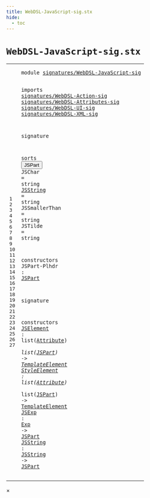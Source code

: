```yaml
---
title: WebDSL-JavaScript-sig.stx
hide:
  - toc
---
```


# `WebDSL-JavaScript-sig.stx`



[pdmosses/webdsl-statix/webdslstatix/src-gen/statix/signatures/WebDSL-JavaScript-sig.stx]: https://github.com/pdmosses/webdsl-statix/blob/master/webdslstatix/src-gen/statix/signatures/WebDSL-JavaScript-sig.stx "The source file on GitHub"

<div class="stx"><table class="highlighttable"><tbody><tr><td class="linenos"><div class="linenodiv"><pre><span></span>1
2
3
4
5
6
7
8
9
10
11
12
13
14
15
16
17
18
19
20
21
22
23
24
25
26
27
</pre></div></td>
<td class="code"><pre><code><span class="keyword">module</span> <a href="../webdsl-statix-sig.stx/#signatures/WebDSL-JavaScript-sig_16_3" id="signatures/WebDSL-JavaScript-sig_1_8" title="a definition with a single reference"><span class="token sort_Id">signatures/WebDSL-JavaScript-sig</span></a>

<span class="keyword">imports</span>
  <a href="../WebDSL-Action-sig.stx/#signatures/WebDSL-Action-sig_1_8" id="signatures/WebDSL-Action-sig_4_3" title="a reference to a single-file definition"><span class="token sort_Id">signatures/WebDSL-Action-sig</span></a>
  <a href="../WebDSL-Attributes-sig.stx/#signatures/WebDSL-Attributes-sig_1_8" id="signatures/WebDSL-Attributes-sig_5_3" title="a reference to a single-file definition"><span class="token sort_Id">signatures/WebDSL-Attributes-sig</span></a>
  <a href="../WebDSL-UI-sig.stx/#signatures/WebDSL-UI-sig_1_8" id="signatures/WebDSL-UI-sig_6_3" title="a reference to a single-file definition"><span class="token sort_Id">signatures/WebDSL-UI-sig</span></a>
  <a href="../WebDSL-XML-sig.stx/#signatures/WebDSL-XML-sig_1_8" id="signatures/WebDSL-XML-sig_7_3" title="a reference to a single-file definition"><span class="token sort_Id">signatures/WebDSL-XML-sig</span></a>

<span class="keyword">signature</span>

  <span class="keyword">sorts</span>
    <span class="cons_SortDecl"><button class="modal-open" id="JSPart_12_5" title="a definition with multiple references" data-urls="#JSPart line 19_20, 24_40, 25_43, 26_20, 27_28; ../../../../trans/static-semantics/webdsl-ui.stx/#JSPart line 174_28"><span class="token sort_Id">JSPart</span></button></span>
    <span class="cons_SortAlias"><span id="JSChar_13_5" title="a definition with no references"><span class="token sort_Id">JSChar</span></span> <span class="operator">=</span> <span class="cons_StringSort"><span class="keyword">string</span></span></span>
    <span class="cons_SortAlias"><a href="#JSString_27_16" id="JSString_14_5" title="a definition with a single reference"><span class="token sort_Id">JSString</span></a> <span class="operator">=</span> <span class="cons_StringSort"><span class="keyword">string</span></span></span>
    <span class="cons_SortAlias"><span id="JSSmallerThan_15_5" title="a definition with no references"><span class="token sort_Id">JSSmallerThan</span></span> <span class="operator">=</span> <span class="cons_StringSort"><span class="keyword">string</span></span></span>
    <span class="cons_SortAlias"><span id="JSTilde_16_5" title="a definition with no references"><span class="token sort_Id">JSTilde</span></span> <span class="operator">=</span> <span class="cons_StringSort"><span class="keyword">string</span></span></span>

  <span class="keyword">constructors</span>
    <span class="cons_OpDecl"><span id="JSPart-Plhdr_19_5" title="a definition with no references"><span class="token sort_Id">JSPart-Plhdr</span></span> <span class="operator">:</span> <span class="cons_SimpleSort"><a href="#JSPart_12_5" id="JSPart_19_20" title="a reference to a single-file definition"><span class="token sort_Id">JSPart</span></a></span></span>

<span class="keyword">signature</span>

  <span class="keyword">constructors</span>
    <span class="cons_OpDecl"><a href="../../../../trans/static-semantics/webdsl-ui.stx/#JSElement_165_30" id="JSElement_24_5" title="a definition with a single reference"><span class="token sort_Id">JSElement</span></a> <span class="operator">:</span> <span class="keyword">list</span><span class="operator">(</span><span class="cons_SimpleSort"><a href="../WebDSL-Attributes-sig.stx/#Attribute_16_5" id="Attribute_24_22" title="a reference to a single-file definition"><span class="token sort_Id">Attribute</span></a></span><span class="operator">)</span> <span class="operator">*</span> <span class="keyword">list</span><span class="operator">(</span><span class="cons_SimpleSort"><a href="#JSPart_12_5" id="JSPart_24_40" title="a reference to a single-file definition"><span class="token sort_Id">JSPart</span></a></span><span class="operator">)</span> <span class="operator">-&gt;</span> <span class="cons_SimpleSort"><a href="../WebDSL-UI-sig.stx/#TemplateElement_15_5" id="TemplateElement_24_51" title="a reference to a single-file definition"><span class="token sort_Id">TemplateElement</span></a></span></span>
    <span class="cons_OpDecl"><a href="../../../../trans/static-semantics/webdsl-ui.stx/#StyleElement_169_30" id="StyleElement_25_5" title="a definition with a single reference"><span class="token sort_Id">StyleElement</span></a> <span class="operator">:</span> <span class="keyword">list</span><span class="operator">(</span><span class="cons_SimpleSort"><a href="../WebDSL-Attributes-sig.stx/#Attribute_16_5" id="Attribute_25_25" title="a reference to a single-file definition"><span class="token sort_Id">Attribute</span></a></span><span class="operator">)</span> <span class="operator">*</span> <span class="keyword">list</span><span class="operator">(</span><span class="cons_SimpleSort"><a href="#JSPart_12_5" id="JSPart_25_43" title="a reference to a single-file definition"><span class="token sort_Id">JSPart</span></a></span><span class="operator">)</span> <span class="operator">-&gt;</span> <span class="cons_SimpleSort"><a href="../WebDSL-UI-sig.stx/#TemplateElement_15_5" id="TemplateElement_25_54" title="a reference to a single-file definition"><span class="token sort_Id">TemplateElement</span></a></span></span>
    <span class="cons_OpDecl"><a href="../../../../trans/static-semantics/webdsl-ui.stx/#JSExp_176_21" id="JSExp_26_5" title="a definition with a single reference"><span class="token sort_Id">JSExp</span></a> <span class="operator">:</span> <span class="cons_SimpleSort"><a href="../WebDSL-Action-sig.stx/#Exp_25_5" id="Exp_26_13" title="a reference to a single-file definition"><span class="token sort_Id">Exp</span></a></span> <span class="operator">-&gt;</span> <span class="cons_SimpleSort"><a href="#JSPart_12_5" id="JSPart_26_20" title="a reference to a single-file definition"><span class="token sort_Id">JSPart</span></a></span></span>
    <span class="cons_OpDecl"><a href="../../../../trans/static-semantics/webdsl-ui.stx/#JSString_175_21" id="JSString_27_5" title="a definition with a single reference"><span class="token sort_Id">JSString</span></a> <span class="operator">:</span> <span class="cons_SimpleSort"><a href="#JSString_14_5" id="JSString_27_16" title="a reference to a single-file definition"><span class="token sort_Id">JSString</span></a></span> <span class="operator">-&gt;</span> <span class="cons_SimpleSort"><a href="#JSPart_12_5" id="JSPart_27_28" title="a reference to a single-file definition"><span class="token sort_Id">JSPart</span></a></span></span>
</code></pre></td></tr></tbody></table></div>

<div id="modal">
  <div id="modal-content">
    <span id="modal-close">&times;</span>
    <h2 id="modal-h2"></h2>
    <p  id="modal-p"></p>
    <ul id="modal-ul"></ul>
  </div>
</div>

